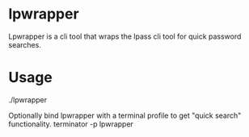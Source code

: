 # lpwrapper #

Lpwrapper is a cli tool that wraps the lpass cli tool for quick password searches.

# Usage #

./lpwrapper

Optionally bind lpwrapper with a terminal profile to get "quick search" functionality.
terminator -p lpwrapper
